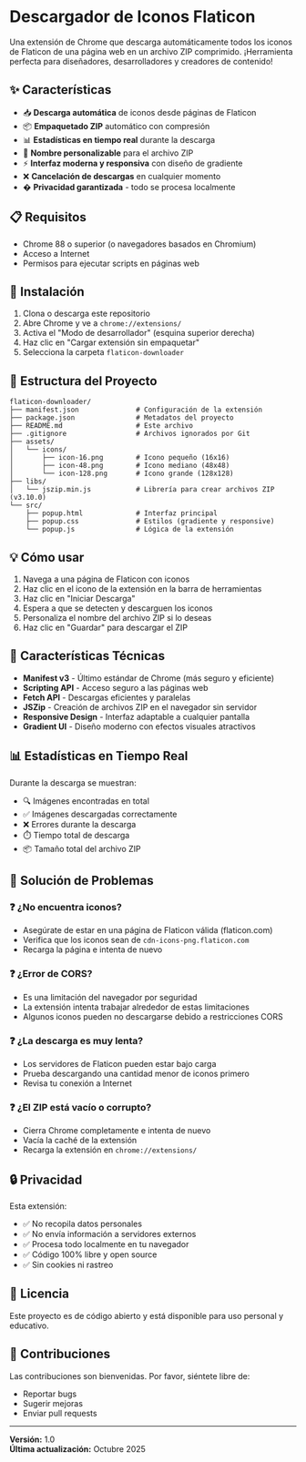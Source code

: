 # Descargador de Iconos Flaticon

Una extensión de Chrome que descarga automáticamente todos los iconos de Flaticon de una página web en un archivo ZIP comprimido. ¡Herramienta perfecta para diseñadores, desarrolladores y creadores de contenido!

## ✨ Características

- 📥 **Descarga automática** de iconos desde páginas de Flaticon
- 📦 **Empaquetado ZIP** automático con compresión
- 📊 **Estadísticas en tiempo real** durante la descarga
- 🎯 **Nombre personalizable** para el archivo ZIP
- ⚡ **Interfaz moderna y responsiva** con diseño de gradiente
- ❌ **Cancelación de descargas** en cualquier momento
- �️ **Privacidad garantizada** - todo se procesa localmente

## 📋 Requisitos

- Chrome 88 o superior (o navegadores basados en Chromium)
- Acceso a Internet
- Permisos para ejecutar scripts en páginas web

## 🚀 Instalación

1. Clona o descarga este repositorio
2. Abre Chrome y ve a `chrome://extensions/`
3. Activa el "Modo de desarrollador" (esquina superior derecha)
4. Haz clic en "Cargar extensión sin empaquetar"
5. Selecciona la carpeta `flaticon-downloader`

## 📁 Estructura del Proyecto

```
flaticon-downloader/
├── manifest.json              # Configuración de la extensión
├── package.json               # Metadatos del proyecto
├── README.md                  # Este archivo
├── .gitignore                 # Archivos ignorados por Git
├── assets/
│   └── icons/
│       ├── icon-16.png        # Icono pequeño (16x16)
│       ├── icon-48.png        # Icono mediano (48x48)
│       └── icon-128.png       # Icono grande (128x128)
├── libs/
│   └── jszip.min.js           # Librería para crear archivos ZIP (v3.10.0)
└── src/
    ├── popup.html             # Interfaz principal
    ├── popup.css              # Estilos (gradiente y responsive)
    └── popup.js               # Lógica de la extensión
```

## 💡 Cómo usar

1. Navega a una página de Flaticon con iconos
2. Haz clic en el icono de la extensión en la barra de herramientas
3. Haz clic en "Iniciar Descarga"
4. Espera a que se detecten y descarguen los iconos
5. Personaliza el nombre del archivo ZIP si lo deseas
6. Haz clic en "Guardar" para descargar el ZIP

## 🎨 Características Técnicas

- **Manifest v3** - Último estándar de Chrome (más seguro y eficiente)
- **Scripting API** - Acceso seguro a las páginas web
- **Fetch API** - Descargas eficientes y paralelas
- **JSZip** - Creación de archivos ZIP en el navegador sin servidor
- **Responsive Design** - Interfaz adaptable a cualquier pantalla
- **Gradient UI** - Diseño moderno con efectos visuales atractivos

## 📊 Estadísticas en Tiempo Real

Durante la descarga se muestran:
- 🔍 Imágenes encontradas en total
- ✅ Imágenes descargadas correctamente
- ❌ Errores durante la descarga
- ⏱️ Tiempo total de descarga
- 📦 Tamaño total del archivo ZIP

## 🐛 Solución de Problemas

### ❓ ¿No encuentra iconos?
- Asegúrate de estar en una página de Flaticon válida (flaticon.com)
- Verifica que los iconos sean de `cdn-icons-png.flaticon.com`
- Recarga la página e intenta de nuevo

### ❓ ¿Error de CORS?
- Es una limitación del navegador por seguridad
- La extensión intenta trabajar alrededor de estas limitaciones
- Algunos iconos pueden no descargarse debido a restricciones CORS

### ❓ ¿La descarga es muy lenta?
- Los servidores de Flaticon pueden estar bajo carga
- Prueba descargando una cantidad menor de iconos primero
- Revisa tu conexión a Internet

### ❓ ¿El ZIP está vacío o corrupto?
- Cierra Chrome completamente e intenta de nuevo
- Vacía la caché de la extensión
- Recarga la extensión en `chrome://extensions/`

## 🔒 Privacidad

Esta extensión:
- ✅ No recopila datos personales
- ✅ No envía información a servidores externos
- ✅ Procesa todo localmente en tu navegador
- ✅ Código 100% libre y open source
- ✅ Sin cookies ni rastreo

## 📝 Licencia

Este proyecto es de código abierto y está disponible para uso personal y educativo.

## 🤝 Contribuciones

Las contribuciones son bienvenidas. Por favor, siéntete libre de:
- Reportar bugs
- Sugerir mejoras
- Enviar pull requests

---

**Versión:** 1.0  
**Última actualización:** Octubre 2025